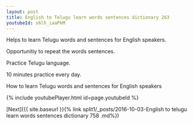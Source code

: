 ```yaml
---
layout: post
title: English to Telugu learn words sentences dictionary 263 
youtubeId: s6lh_iaaPkM
---
```

 
 
Helps to learn Telugu words and sentences for English speakers.

Opportunitiy to repeat the words sentences. 

Practice Telugu language. 
 
10 minutes practice every day. 
 
How to learn Telugu words and sentences for English speakers 
 
{% include youtubePlayer.html id=page.youtubeId %}
 
 
[Next]({{ site.baseurl }}{% link  split1/_posts/2016-10-03-English to telugu learn words sentences dictionary 758 .md%})
 
